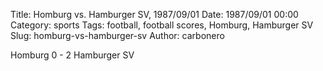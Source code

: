 Title: Homburg vs. Hamburger SV, 1987/09/01
Date: 1987/09/01 00:00
Category: sports
Tags: football, football scores, Homburg, Hamburger SV
Slug: homburg-vs-hamburger-sv
Author: carbonero


Homburg 0 - 2 Hamburger SV
